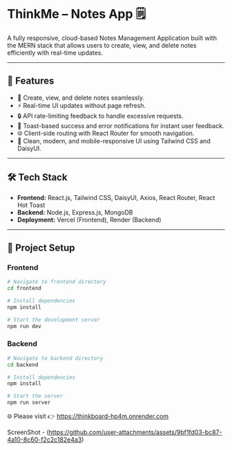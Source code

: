 # ThinkMe – Notes App 🗒️

A fully responsive, cloud-based Notes Management Application built with the MERN stack that allows users to create, view, and delete notes efficiently with real-time updates.

---

## 🚀 Features
- 📌 Create, view, and delete notes seamlessly.
- ⚡ Real-time UI updates without page refresh.
- 🔒 API rate-limiting feedback to handle excessive requests.
- 🔔 Toast-based success and error notifications for instant user feedback.
- 🌐 Client-side routing with React Router for smooth navigation.
- 🎨 Clean, modern, and mobile-responsive UI using Tailwind CSS and DaisyUI.

---

## 🛠️ Tech Stack
- **Frontend:** React.js, Tailwind CSS, DaisyUI, Axios, React Router, React Hot Toast  
- **Backend:** Node.js, Express.js, MongoDB  
- **Deployment:** Vercel (Frontend), Render (Backend)

---

## 📂 Project Setup

### Frontend
```bash
# Navigate to frontend directory
cd frontend

# Install dependencies
npm install

# Start the development server
npm run dev
```

### Backend
```bash
# Navigate to backend directory
cd backend

# Install dependencies
npm install

# Start the server
npm run server
```

🌐 Please visit
👉 https://thinkboard-hp4m.onrender.com


ScreenShot - (https://github.com/user-attachments/assets/9bf1fd03-bc87-4a10-8c60-f2c2c182e4a3)





